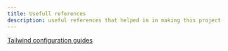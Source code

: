 ```yaml
---
title: Usefull references
description: useful references that helped in in making this project 
---
```


[Tailwind configuration guides](https://tailwindcss.com/docs/configuration)


